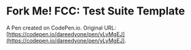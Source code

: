 # Fork Me! FCC: Test Suite Template

A Pen created on CodePen.io. Original URL: [https://codepen.io/dareedyone/pen/yLyMgEJ](https://codepen.io/dareedyone/pen/yLyMgEJ).


